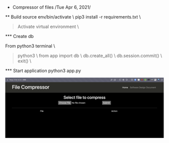 * Compressor of files
/Tue Apr 6, 2021/

** Build
source env/bin/activate \\
pip3 install -r requirements.txt \\
>Activate virtual environment \\

*** Create db

From python3 terminal \\ 
>python3 \\ 
> from app import db \\
> db.create_all() \\
> db.session.commit() \\
> exit() \\

*** Start application
python3 app.py

![Home page](./home.png)
